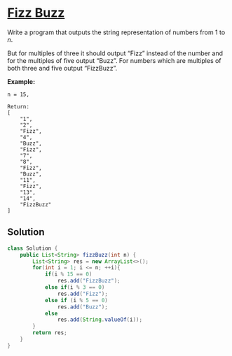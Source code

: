 # [Fizz Buzz](https://leetcode.com/problems/fizz-buzz/)

Write a program that outputs the string representation of numbers from 1 to *n*.

But for multiples of three it should output “Fizz” instead of the number and for the multiples of five output “Buzz”. For numbers which are multiples of both three and five output “FizzBuzz”.

**Example:**

```
n = 15,

Return:
[
    "1",
    "2",
    "Fizz",
    "4",
    "Buzz",
    "Fizz",
    "7",
    "8",
    "Fizz",
    "Buzz",
    "11",
    "Fizz",
    "13",
    "14",
    "FizzBuzz"
]
```

## Solution

```java
class Solution {
    public List<String> fizzBuzz(int n) {
        List<String> res = new ArrayList<>();
        for(int i = 1; i <= n; ++i){
            if(i % 15 == 0)
                res.add("FizzBuzz");
            else if(i % 3 == 0)
                res.add("Fizz");
            else if (i % 5 == 0)
                res.add("Buzz");
            else
                res.add(String.valueOf(i));
        }
        return res;
    }
}
```

